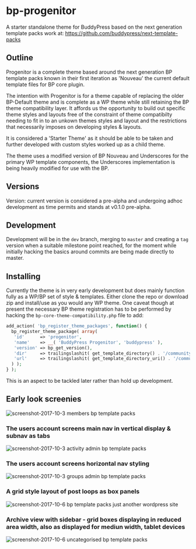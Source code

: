 # bp-progenitor
A starter standalone theme for BuddyPress based on the next generation template packs work at:
https://github.com/buddypress/next-template-packs

## Outline
Progenitor is a complete theme based around the next generation BP template packs known in their first iteration as 'Nouveau' the current default template files for BP core plugin.

The intention with Progenitor is for a theme capable of replacing the older BP-Default theme and is complete as a WP theme while still retaining the BP theme compatibility layer. It affords us the opportunity to build out specific theme styles and layouts free of the constraint of theme compatibilty needing to fit in to an unkown themes styles and layout and the restrictions that necessarily imposes on developing styles & layouts.

It is considered a 'Starter Theme' as it should be able to be taken and further developed with custom styles worked up as a child theme.

The theme uses a modified version of BP Nouveau and Underscores for the primary WP template components, the Underscores implementation is being heavily modified for use with the BP.

## Versions
Version: current version is considered a pre-alpha and undergoing adhoc development as time permits and stands at v0.1.0 pre-alpha.

## Development
Development will be in the `dev` branch, merging to `master` and creating a `tag` version when a suitable milestone point reached, for the moment while initially hacking the basics around commits are being made directly to master. 

## Installing
Currently the theme is in very early development but does mainly function fully as a WP/BP set of style & templates. Either clone the repo or download zip and install/use as you would any WP theme.
One caveat though at present the necessary BP theme registration has to be performed by hacking the `bp-core-theme-compatibility.php` file to add:
```php
add_action( 'bp_register_theme_packages', function() {
  bp_register_theme_package( array(
   'id'      => 'progenitor',
   'name'    => __( 'BuddyPress Progenitor', 'buddypress' ),
   'version' => bp_get_version(),
   'dir'     => trailingslashit( get_template_directory() . '/community' ),
   'url'     => trailingslashit( get_template_directory_uri() . '/community' ),
  ) );
} );
```
	
This is an aspect to be tackled later rather than hold up development.
	
## Early look screenies

![screenshot-2017-10-3 members bp template packs](https://user-images.githubusercontent.com/499419/31141148-71f94a7c-a86e-11e7-9c29-0af933202182.png)

### The users account screens main nav in vertical display & subnav as tabs
![screenshot-2017-10-3 activity admin bp template packs](https://user-images.githubusercontent.com/499419/31142407-17248b8a-a872-11e7-9e74-d5278d3cb1de.png)

### The users account screens horizontal nav styling
![screenshot-2017-10-3 groups admin bp template packs](https://user-images.githubusercontent.com/499419/31142705-fd6268a6-a872-11e7-9d0c-fd8c90f44143.png)

### A grid style layout of post loops as box panels
![screenshot-2017-10-6 bp template packs just another wordpress site](https://user-images.githubusercontent.com/499419/31270382-1a3bf8c4-aa7c-11e7-95ba-4c4c197653d4.png)

### Archive view with sidebar - grid boxes displaying in reduced area width, also as displayed for mediun width, tablet devices
![screenshot-2017-10-6 uncategorised bp template packs](https://user-images.githubusercontent.com/499419/31270783-a46d6b30-aa7d-11e7-8eeb-3ac9986111c7.png)
